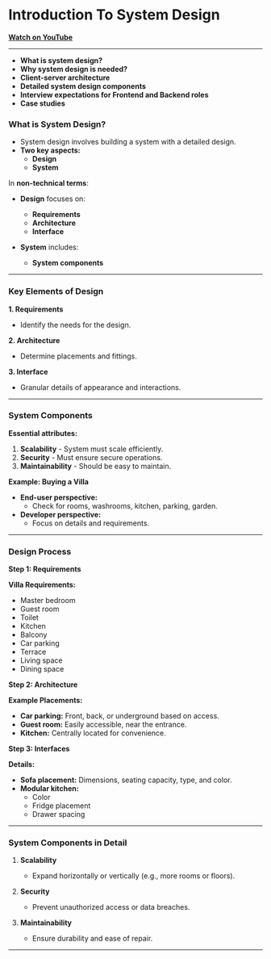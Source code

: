 # Introduction To System Design

**[Watch on YouTube](https://www.youtube.com/watch?v=sV_4pOGosnU)**

---

- **What is system design?**
- **Why system design is needed?**
- **Client-server architecture**
- **Detailed system design components**
- **Interview expectations for Frontend and Backend roles**
- **Case studies**

### **What is System Design?**

- System design involves building a system with a detailed design.
- **Two key aspects:**
  - **Design**
  - **System**

In **non-technical terms**:

- **Design** focuses on:
  - **Requirements**
  - **Architecture**
  - **Interface**

- **System** includes:
  - **System components**

---

### **Key Elements of Design**


**1. Requirements**
- Identify the needs for the design.

**2. Architecture**
- Determine placements and fittings.

**3. Interface**
- Granular details of appearance and interactions.

---

### **System Components**

**Essential attributes:**

1. **Scalability** - System must scale efficiently.
2. **Security** - Must ensure secure operations.
3. **Maintainability** - Should be easy to maintain.

**Example: Buying a Villa**

- **End-user perspective:**
  - Check for rooms, washrooms, kitchen, parking, garden.
- **Developer perspective:**
  - Focus on details and requirements.

---

### **Design Process**

**Step 1: Requirements**

**Villa Requirements:**
- Master bedroom
- Guest room
- Toilet
- Kitchen
- Balcony
- Car parking
- Terrace
- Living space
- Dining space

**Step 2: Architecture**

**Example Placements:**
- **Car parking:** Front, back, or underground based on access.
- **Guest room:** Easily accessible, near the entrance.
- **Kitchen:** Centrally located for convenience.

**Step 3: Interfaces**

**Details:**
- **Sofa placement:** Dimensions, seating capacity, type, and color.
- **Modular kitchen:**
  - Color
  - Fridge placement
  - Drawer spacing

---

### **System Components in Detail**

1. **Scalability**
   - Expand horizontally or vertically (e.g., more rooms or floors).

2. **Security**
   - Prevent unauthorized access or data breaches.

3. **Maintainability**
   - Ensure durability and ease of repair.

---

